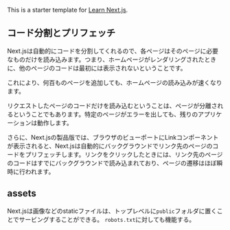 This is a starter template for [Learn Next.js](https://nextjs.org/learn).

## コード分割とプリフェッチ

Next.jsは自動的にコードを分割してくれるので、各ページはそのページに必要なものだけを読み込みます。つまり、ホームページがレンダリングされたときに、他のページのコードは最初には表示されないということです。

これにより、何百ものページを追加しても、ホームページの読み込みが速くなります。

リクエストしたページのコードだけを読み込むということは、ページが分離されるということでもあります。特定のページがエラーを出しても、残りのアプリケーションは動作します。

さらに、Next.jsの製品版では、ブラウザのビューポートにLinkコンポーネントが表示されると、Next.jsは自動的にバックグラウンドでリンク先のページのコードをプリフェッチします。リンクをクリックしたときには、リンク先のページのコードはすでにバックグラウンドで読み込まれており、ページの遷移はほぼ瞬時に行われます。

## assets

Next.jsは画像などのstaticファイルは、トップレベルに`public`フォルダに置くことでサービングすることができる。
`robots.txt`に対しても機能する。